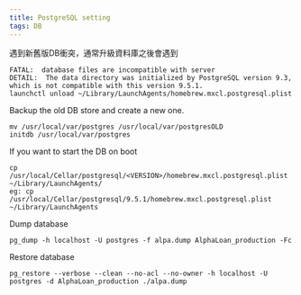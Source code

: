 ```yaml
---
title: PostgreSQL setting 
tags: DB
---
```


遇到新舊版DB衝突，通常升級資料庫之後會遇到

    FATAL:  database files are incompatible with server
    DETAIL:  The data directory was initialized by PostgreSQL version 9.3, which is not compatible with this version 9.5.1.
    launchctl unload ~/Library/LaunchAgents/homebrew.mxcl.postgresql.plist


Backup the old DB store and create a new one.

    mv /usr/local/var/postgres /usr/local/var/postgresOLD
    initdb /usr/local/var/postgres

If you want to start the DB on boot

    cp /usr/local/Cellar/postgresql/<VERSION>/homebrew.mxcl.postgresql.plist ~/Library/LaunchAgents/
    eg: cp /usr/local/Cellar/postgresql/9.5.1/homebrew.mxcl.postgresql.plist ~/Library/LaunchAgents

Dump database

    pg_dump -h localhost -U postgres -f alpa.dump AlphaLoan_production -Fc

Restore database

    pg_restore --verbose --clean --no-acl --no-owner -h localhost -U postgres -d AlphaLoan_production ./alpa.dump